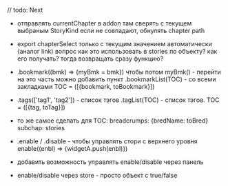 // todo: Next

- отправлять currentChapter в addon
там сверять с текущем выбраным StoryKind
если не совпадают, обнулять chapter path

- export chapterSelect только с текущим значением автоматически (аналог link)
вопрос как это использовать в stories по объекту? как его получать? тогда возвращать сразу функцию?

- .bookmark((bmk) => {myBmk = bmk})
чтобы потом myBmk() - перейти на это часть
можно добавить пункт .bookmarkList(TOC) - со всеми закладками
TOC = ([{bookmark, toBookmark}])

- .tags(['tag1', 'tag2']) - список тэгов
.tagList(TOC) - список тэгов. TOC = ([{tag, toTag}])

- то же самое сделать для TOC:
    breadcrumps: {bredName: toBred}
    subchap:
    stories
- .enable / .disable - чтобы управлять стори с верхнего уровня
enable((enbl) => {widgetA.push(enbl)})

- добавить возможность управлять enable/disable через панель

- enable/disable через store - просто объект с true/false
